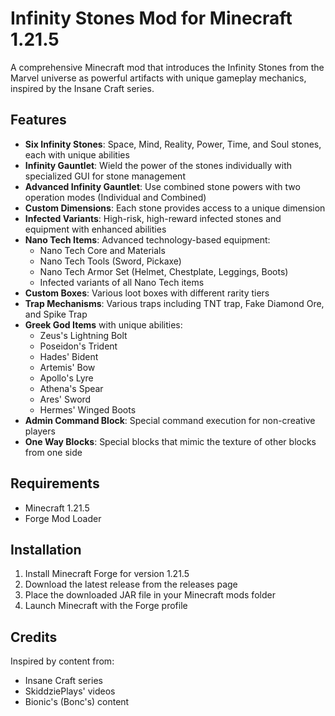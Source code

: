 # Infinity Stones Mod for Minecraft 1.21.5

A comprehensive Minecraft mod that introduces the Infinity Stones from the Marvel universe as powerful artifacts with unique gameplay mechanics, inspired by the Insane Craft series.

## Features

- **Six Infinity Stones**: Space, Mind, Reality, Power, Time, and Soul stones, each with unique abilities
- **Infinity Gauntlet**: Wield the power of the stones individually with specialized GUI for stone management
- **Advanced Infinity Gauntlet**: Use combined stone powers with two operation modes (Individual and Combined)
- **Custom Dimensions**: Each stone provides access to a unique dimension
- **Infected Variants**: High-risk, high-reward infected stones and equipment with enhanced abilities
- **Nano Tech Items**: Advanced technology-based equipment:
  - Nano Tech Core and Materials
  - Nano Tech Tools (Sword, Pickaxe)
  - Nano Tech Armor Set (Helmet, Chestplate, Leggings, Boots)
  - Infected variants of all Nano Tech items
- **Custom Boxes**: Various loot boxes with different rarity tiers
- **Trap Mechanisms**: Various traps including TNT trap, Fake Diamond Ore, and Spike Trap
- **Greek God Items** with unique abilities:
  - Zeus's Lightning Bolt
  - Poseidon's Trident
  - Hades' Bident
  - Artemis' Bow
  - Apollo's Lyre
  - Athena's Spear
  - Ares' Sword
  - Hermes' Winged Boots
- **Admin Command Block**: Special command execution for non-creative players
- **One Way Blocks**: Special blocks that mimic the texture of other blocks from one side

## Requirements

- Minecraft 1.21.5
- Forge Mod Loader

## Installation

1. Install Minecraft Forge for version 1.21.5
2. Download the latest release from the releases page
3. Place the downloaded JAR file in your Minecraft mods folder
4. Launch Minecraft with the Forge profile

## Credits

Inspired by content from:
- Insane Craft series
- SkiddziePlays' videos
- Bionic's (Bonc's) content
